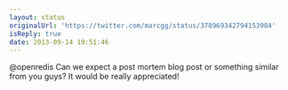 ```yaml
---
layout: status
originalUrl: 'https://twitter.com/marcgg/status/378969342794153984'
isReply: true
date: 2013-09-14 19:51:46
---
```


@openredis Can we expect a post mortem blog post or something similar from you guys? It would be really appreciated!
